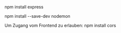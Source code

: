 npm install express

npm install --save-dev nodemon

Um Zugang vom Frontend zu erlauben:
npm install cors
